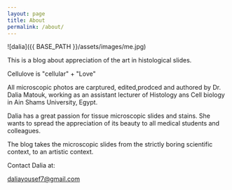 ```yaml
---
layout: page
title: About
permalink: /about/
---
```


![dalia]({{ BASE_PATH }}/assets/images/me.jpg)

This is a blog about appreciation of the art in histological slides. 


Cellulove is "cellular" + "Love" 


All microscopic photos are carptured, edited,prodced and authored by Dr. Dalia Matouk, working as an assistant lecturer of Histology ans Cell biology in Ain Shams University, Egypt.


Dalia has a great passion for tissue microscopic slides and stains. She wants to spread the appreciation of its beauty to all medical students and colleagues. 


The blog takes the microscopic slides from the strictly boring scientific context, to an artistic context.


Contact Dalia at:


daliayousef7@gmail.com
